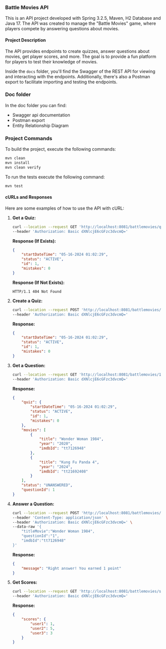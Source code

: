 ### Battle Movies API

This is an API project developed with Spring 3.2.5, Maven, H2 Database and Java 17. The API was created to manage the "Battle Movies" game, where players compete by answering questions about movies.

#### Project Description

The API provides endpoints to create quizzes, answer questions about movies, get player scores, and more. The goal is to provide a fun platform for players to test their knowledge of movies.

Inside the `docs` folder, you'll find the Swagger of the REST API for viewing and interacting with the endpoints. Additionally, there's also a Postman export to facilitate importing and testing the endpoints.

### Doc folder
In the doc folder you can find:
- Swagger api documentation
- Postman export
- Entity Relationship Diagram

### Project Commands

To build the project, execute the following commands:

```bash
mvn clean
mvn install
mvn clean verify
```

To run the tests execute the following command:
```bash
mvn test
```

#### cURLs and Responses

Here are some examples of how to use the API with cURL:

1. **Get a Quiz:**
    ```bash
    curl --location --request GET 'http://localhost:8081/battlemovies/quiz' \
    --header 'Authorization: Basic dXNlcjE6cGFzc3dvcmQ='
    ```
   **Response (If Exists):**
    ```json
    {
        "startDateTime": "05-16-2024 01:02:29",
        "status": "ACTIVE",
        "id": 1,
        "mistakes": 0
    }
    ```
   **Response (If Not Exists):**
    ```
    HTTP/1.1 404 Not Found
    ```

2. **Create a Quiz:**
    ```bash
    curl --location --request POST 'http://localhost:8081/battlemovies/quiz/start' \
    --header 'Authorization: Basic dXNlcjE6cGFzc3dvcmQ='
    ```
   **Response:**
    ```json
    {
        "startDateTime": "05-16-2024 01:02:29",
        "status": "ACTIVE",
        "id": 1,
        "mistakes": 0
    }
    ```

3. **Get a Question:**
    ```bash
    curl --location --request GET 'http://localhost:8081/battlemovies/1/question' \
    --header 'Authorization: Basic dXNlcjE6cGFzc3dvcmQ='
    ```
   **Response:**
    ```json
    {
        "quiz": {
            "startDateTime": "05-16-2024 01:02:29",
            "status": "ACTIVE",
            "id": 1,
            "mistakes": 0
        },
        "movies": [
            {
                "title": "Wonder Woman 1984",
                "year": "2020",
                "imdbId": "tt7126948"
            },
            {
                "title": "Kung Fu Panda 4",
                "year": "2024",
                "imdbId": "tt21692408"
            }
        ],
        "status": "UNANSWERED",
        "questionId": 1
    }
    ```

4. **Answer a Question:**
    ```bash
    curl --location --request POST 'http://localhost:8081/battlemovies/1/answer' \
    --header 'Content-Type: application/json' \
    --header 'Authorization: Basic dXNlcjE6cGFzc3dvcmQ=' \
    --data-raw '{
        "titleMovie":"Wonder Woman 1984",
        "questionId":"1",
        "imdbId":"tt7126948"
    }'
    ```
   **Response:**
    ```json
    {
        "message": "Right answer! You earned 1 point"
    }
    ```

5. **Get Scores:**
    ```bash
    curl --location --request GET 'http://localhost:8081/battlemovies/score' \
    --header 'Authorization: Basic dXNlcjE6cGFzc3dvcmQ='
    ```
   **Response:**
    ```json
    {
        "scores": {
            "user1": 1,
            "user2": 5,
            "user3": 3
        }
    }
    ```
   